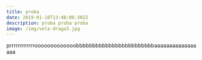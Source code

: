 ```yaml
---
title: proba
date: 2019-01-18T13:48:00.502Z
description: proba proba proba
image: /img/vela-draga3.jpg
---
```

prrrrrrrrrrrrooooooooooooobbbbbbbbbbbbbbbbbbbbbbbbaaaaaaaaaaaaaaaaa

